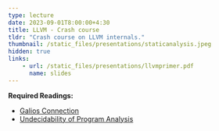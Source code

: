 ```yaml
---
type: lecture
date: 2023-09-01T8:00:00+4:30
title: LLVM - Crash course
tldr: "Crash course on LLVM internals."
thumbnail: /static_files/presentations/staticanalysis.jpeg
hidden: true
links:
    - url: /static_files/presentations/llvmprimer.pdf
      name: slides
---
```

**Required Readings:**
- [Galios Connection](./../static_files/notes/galiosconnection.pdf)
- [Undecidability of Program Analysis](./../static_files/notes/undecidability.pdf)
